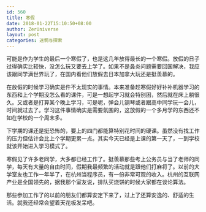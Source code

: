 ```yaml
---
id: 560
title: 寒假
date: 2018-01-22T15:10:50+08:00
author: ZerUniverse
layout: post
categories: 迷惘与探索
---
```

可能是作为学生的最后一个寒假了，也是这几年放得最长的一个寒假。放假的日子过得确实比较快，没怎么玩又要去上学了。如果不是鼻炎问题需要回国解决，我应该跟同学满世界玩了，在国内看他们放假去日本加拿大玩还是挺羡慕的。

在放假的时候学习确实是件不太现实的事情。本来准备趁寒假好好补补机器学习的东西和上个学期没怎么看的课件，可是一想起学习就会特别困，然后就在床上躺很久。又或者是打算某个晚上学习，可是呢，弹会儿钢琴或者跟高中同学玩一会儿，时间就过去了。学习这件事情确实是需要氛围的，这放假的一个多月学的东西还不如在学校的一个周末多。

下学期的课还是挺恐怖的，要上的四门都能算特别花时间的硬课。虽然没有找工作的压力但估计会比上个学期更累一点。其实今天已经是上课的第一天了，一到学校就该开始进入学习模式了。

寒假见了许多老同学，大多都已经工作了。挺羡慕那些考上公务员与当了老师的同学，每天有大量的自由时间，假期我最频繁的活动就是跟他们打麻将了。以前的大学室友也工作一年半了，在杭州当程序员，有一份非常可观的收入。杭州的互联网产业是全国领先的，据我那个室友说，排队买烧饼的时候大家都在谈论算法。

那些参加工作了的以前的朋友们都算安定下来了，过上了还算安逸的、舒适的生活。就我还经常会望着天花板发呆吧。